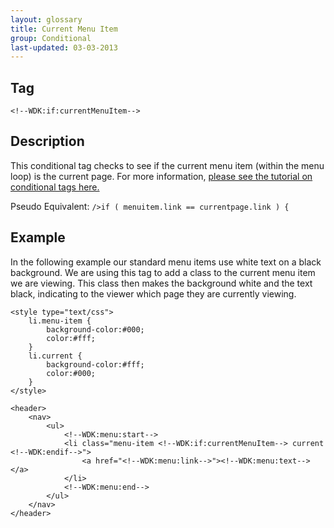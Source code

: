 ```yaml
---
layout: glossary
title: Current Menu Item
group: Conditional
last-updated: 03-03-2013
---
```



## Tag

`<!--WDK:if:currentMenuItem-->`

## Description

This conditional tag checks to see if the current menu item (within the menu loop) is the current page.
For more information, [please see the tutorial on conditional tags here.](/pages/tutorials/12conditional-tags.html)

Pseudo Equivalent:
`/>if ( menuitem.link == currentpage.link ) {`

## Example
In the following example our standard menu items use white text on a black background. We are using this tag to add a class to the current menu item we are viewing. This class then makes the background white and the text black, indicating to the viewer which page they are currently viewing.

~~~
<style type="text/css">
	li.menu-item {
		background-color:#000;
		color:#fff;
	}
	li.current {
		background-color:#fff;
		color:#000;
	}
</style>

<header>
	<nav>
		<ul>
			<!--WDK:menu:start-->
			<li class="menu-item <!--WDK:if:currentMenuItem--> current <!--WDK:endif-->">
				<a href="<!--WDK:menu:link-->"><!--WDK:menu:text--></a>
			</li>
			<!--WDK:menu:end-->
		</ul>
	</nav>
</header>
~~~